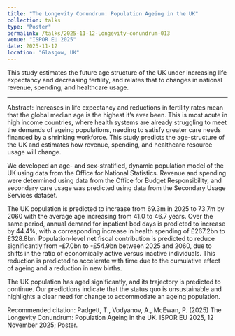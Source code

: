 ```yaml
---
title: "The Longevity Conundrum: Population Ageing in the UK"
collection: talks
type: "Poster"
permalink: /talks/2025-11-12-Longevity-conundrum-013
venue: "ISPOR EU 2025"
date: 2025-11-12
location: "Glasgow, UK"
---
```


This study estimates the future age structure of the UK under increasing life expectancy and decreasing fertility, and relates that to changes in national revenue, spending, and healthcare usage.

---

Abstract:
Increases in life expectancy and reductions in fertility rates mean that the global median age is the highest it’s ever been. This is most acute in high income countries, where health systems are already struggling to meet the demands of ageing populations, needing to satisfy greater care needs financed by a shrinking workforce. This study predicts the age-structure of the UK and estimates how revenue, spending, and healthcare resource usage will change.

We developed an age- and sex-stratified, dynamic population model of the UK using data from the Office for National Statistics. Revenue and spending were determined using data from the Office for Budget Responsibility, and secondary care usage was predicted using data from the Secondary Usage Services dataset.

The UK population is predicted to increase from 69.3m in 2025 to 73.7m by 2060 with the average age increasing from 41.0 to 46.7 years. Over the same period, annual demand for inpatient bed days is predicted to increase by 44.4%, with a corresponding increase in health spending of £267.2bn to £328.8bn. Population-level net fiscal contribution is predicted to reduce significantly from -£7.0bn to -£54.9bn between 2025 and 2060, due to shifts in the ratio of economically active versus inactive individuals. This reduction is predicted to accelerate with time due to the cumulative effect of ageing and a reduction in new births.

The UK population has aged significantly, and its trajectory is predicted to continue. Our predictions indicate that the status quo is unsustainable and highlights a clear need for change to accommodate an ageing population.

Recommended citation: Padgett, T., Vodyanov, A., McEwan, P. (2025) The Longevity Conundrum: Population Ageing in the UK. ISPOR EU 2025, 12 November 2025; Poster.
